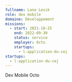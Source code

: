 ```yaml
---
fullname: Lana Lesik
role: dev mobile
domaine: Développement
missions:
  - start: 2021-10-25
    end: 2022-09-30
    status: service
    employer: Octo
    startups:
      - l-application-du-cej
startups:
  - l-application-du-cej
---
```

Dev Mobile Octo